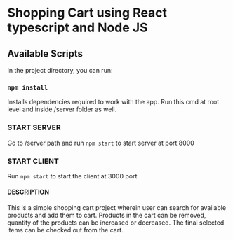 # Shopping Cart using React typescript and Node JS

## Available Scripts

In the project directory, you can run:

### `npm install`

Installs dependencies required to work with the app.
Run this cmd at root level and inside /server folder as well.

### START SERVER
Go to /server path and run `npm start` to start server at port 8000

### START CLIENT

Run `npm start` to start the client at 3000 port


#### DESCRIPTION

This is a simple shopping cart project wherein user can search for available products and add them to cart. Products in the cart can be removed, quantity of the products can be increased or decreased.
The final selected items can be checked out from the cart.
